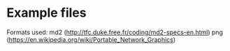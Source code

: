 # Example files

Formats used:
md2 (http://tfc.duke.free.fr/coding/md2-specs-en.html)
png (https://en.wikipedia.org/wiki/Portable_Network_Graphics)

